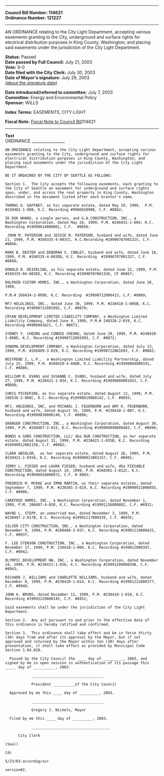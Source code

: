 * * * * *  
  
**Council Bill Number: [](#h0)[](#h2)114621**   
**Ordinance Number: 121227**  
  
* * * * *  
  
AN ORDINANCE relating to the City Light Department, accepting various easements granting to the City, underground and surface rights for electrical distribution purposes in King County, Washington; and placing said easements under the jurisdiction of the City Light Department.  
  
**Status:** Passed   
**Date passed by Full Council:** July 21, 2003   
**Vote:** 9-0   
**Date filed with the City Clerk:** July 30, 2003   
**Date of Mayor's signature:** July 29, 2003   
[(about the signature date)](/~public/approvaldate.htm)   
  
  
**Date introduced/referred to committee:** July 7, 2003   
**Committee:** Energy and Environmental Policy   
**Sponsor:** WILLS   
  
**Index Terms:** EASEMENTS, CITY-LIGHT  
  
**Fiscal Note:** [Fiscal Note to Council Bill](http://clerk.seattle.gov/~public/fnote/114621.htm)[](#h1)[](#h3)114621  
  
* * * * *  
  
**Text**  
    ORDINANCE _________________  
  
    AN ORDINANCE relating to the City Light Department, accepting various  
    easements granting to the City, underground and surface rights for  
    electrical distribution purposes in King County, Washington; and  
    placing said easements under the jurisdiction of the City Light  
    Department.  
  
    BE IT ORDAINED BY THE CITY OF SEATTLE AS FOLLOWS:  
  
    Section 1.  The City accepts the following easements, each granting to  
    the City of Seattle an easement for underground and surface rights  
    upon, under, and across the real property in King County, Washington  
    described in the document listed after each Grantor's name.  
  
    THOMAS D. GAFFNEY, as his separate estate, dated May 19, 1999,  P.M.  
    #230402-1-008, K.C. Recording #9906010900, C.F. #8842;  
  
    IK DUK WHANG, a single person, and G.A.CONSTRUCTION, INC., a  
    Washington Corporation, dated May 24, 1999; P.M. #240431-1-004; K.C.  
    Recording #19990614000061, C.F.  #8856;  
  
     JOHN M. PATERSON and JESSIE M. PATERSON, husband and wife, dated June  
    21, 1999, P.M. #260335-4-003CC, K.C.Recording #19990707001325, C.F.  
    #8866;  
  
    MARK B. DEXTER and DEBORAH S. COWLEY, husband and wife, dated June 18,  
    1999, P.M. #260335-4-003DD, K.C. Recording  #19990707001327, C.F.  
    #8868;  
  
    DONALD B. DEIERLING, as his separate estate, dated June 21, 1999, P.M.  
    #260335-04-003EE, K.C. Recording #19990707001326, CF #8867;  
  
    DOLPHIN CUSTOM HOMES, INC., a Washington Corporation, dated June 28,  
    1999,  
  
    P.M.# 260434-2-009D, K.C. Recording  #19990712000413, C.F. #8869;  
  
    MFJ HOLDLINGS, INC., dated June 30, 1999, P.M. #230410-1-005B, K.C.  
    Recording #19990712001992, C.F. #8870;  
  
    CRYAN DEVELOPMENT LIMITED LIABILITY COMPANY, a Washington Limited  
    Liability Company, dated June 4, 1999, P.M.# 240326-2-019, K.C.  
    Recording #9906041621, C.F. #8871;  
  
    SYDNEY Y. CHEUNG and CONNIE CHEUNG, dated June 29, 1999, P.M. #240428-  
    2-008D, K.C. Recording #19990712001993, C.F. #8872;  
  
    SONOMA DEVELOPMENT COMPANY, a Washington Corporation, dated July 13,  
    1999, P.M. #260409-3-029, K.C. Recording #19990722001693, C.F. #8882;  
  
    WESTREND I, L.P.,  a Washington Limited Liability Partnership, dated  
    July 25, 1999, P.M. #260420-4-048B, K.C. Recording #19990804000191,  
    C.F. #8886;  
  
    WILLIAM R. EVANS and SUSANNE C. EVANS, husband and wife, dated July  
    27, 1999, P.M. #230421-1-034, K.C. Recording #19990809001032, C.F.  
    #8888;  
  
    CHRIS PICKERING, as his separate estate, dated August 13, 1999, P.M.  
    260336-2-008C, K.C. Recording #19990819000142, C.F. #8893;  
  
    MFJ, HOLDINGS, INC, and MICHAEL J. FEUERBORN and AMY K. FEUERBORN,  
    husband and wife, dated August 19, 1999, P.M. #230410-1-007, K.C.  
    Recording #19990830000149, C.F. #8896;  
  
    GRANGER CONSTRUCTION, INC., a Washington Corporation, dated August 30,  
    1999, P.M. #260407-2-033, K.C. Recording #199909090000403, C.F. #8899;  
  
    BONDS & SONS CONSTRUCTION, LLC/ dba D&R CONSTRUCTION, as her separate  
    estate, dated August 31, 1999, P.M. #230421-1-035B, K.C. Recording  
    #19990912001158, C.F. #8902;  
  
    CLARA ABSOLOR,  as her separate estate, dated August 26, 1999, P.M.  
    #230421-1-035A, K.C. Recording #19990913001157, C.F. #8901;  
  
    JERRY L. FIESER and LAURA FIESER, husband and wife, dba FIESABLE  
    CONSTRUCTION, dated August 19, 1999, P.M. #260301-2-012C, K.C.  
    Recording #19990916000972, C.F. # 8903;  
  
    FREDRICK M. MCRAE and IRMA MARTIN, as their separate estates, dated  
    September 7, 1999, P.M. #230301-3-019, K.C. Recording #19990921000055,  
    C.F. #8906;  
  
    CAREFREE HOMES, INC., a Washington Corporation, dated November 1,  
    1999, P.M. 260407-4-020, K.C. Recording #19991116000882, C.F. #8931;  
  
    WAYNE L. STEPP, an unmarried man, dated November 3, 1999, P.M.  
    #230407-2-017B, K.C. Recording #19991117000339, C.F. #8935;  
  
    SILVER CITY CONSTRUCTION, INC., a Washington Corporation, dated  
    November 9, 1999, P.M. #260408-2-037, K.C. Recording #19991119000425,  
    C.F. #8937;  
  
    F. LEE STENSON CONSTRUCTION, INC., a Washington Corporation, dated  
    November 17, 1999, P.M. 230410-1-009, K.C. Recording #199912000397,  
    C.F. #8942;  
  
    OLYMPIC DEVELOPMENT NW, INC., a Washington Corporation, dated November  
    24, 1999, P.M. #230421-1-036, K.C. Recording #19991209000398, C.F.  
    #8943;  
  
    RICHARD J. WILLIAMS and CHARLOTTE WILLIAMS, husband and wife, dated  
    December 8, 1999, P.M. #230420-1-014, K.C. Recording #19991221000377,  
    C.F. #8946;  
  
    JOHN H. BRUNS, dated December 11, 1999, P.M. #230410-1-010, K.C.  
    Recording #19991229000145, C.F. #8952;  
  
    Said easements shall be under the jurisdiction of the City Light  
    Department.  
  
    Section 2.  Any act pursuant to and prior to the effective date of  
    this ordinance is hereby ratified and confirmed.  
  
    Section 3.  This ordinance shall take effect and be in force thirty  
    (30) days from and after its approval by the Mayor, but if not  
    approved and returned by the Mayor within ten (10) days after  
    presentation, it shall take effect as provided by Municipal Code  
    Section 1.04.020.  
  
      Passed by the City Council the ____ day of _________, 2003, and  
    signed by me in open session in authentication of its passage this  
    _____ day of __________, 2003.  
  
                _________________________________  
  
                President __________of the City Council  
  
      Approved by me this ____ day of _________, 2003.  
  
                _________________________________  
  
                Gregory J. Nickels, Mayor  
  
      Filed by me this ____ day of _________, 2003.  
  
                ____________________________________  
  
          City Clerk  
  
    (Seal)  
  
    Cdr  
  
    5/23/03-accordug/sur  
  
    version#2.  
